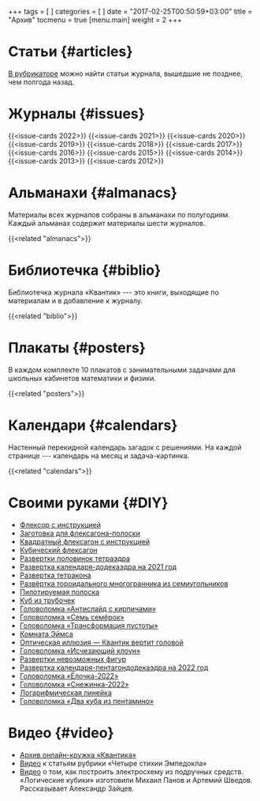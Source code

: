 +++
tags = [
]
categories = [
]
date = "2017-02-25T00:50:59+03:00"
title = "Архив"
tocmenu = true
[menu.main]
    weight = 2
+++

# Статьи {#articles}
[В рубрикаторе](http://old.kvantik.com/art/index.html) можно найти статьи журнала, вышедшие не позднее, чем полгода назад.

# Журналы {#issues}
{{<issue-cards 2022>}}
{{<issue-cards 2021>}}
{{<issue-cards 2020>}}
{{<issue-cards 2019>}}
{{<issue-cards 2018>}}
{{<issue-cards 2017>}}
{{<issue-cards 2016>}}
{{<issue-cards 2015>}}
{{<issue-cards 2014>}}
{{<issue-cards 2013>}}
{{<issue-cards 2012>}}

# Альманахи {#almanacs}

Материалы всех журналов собраны в альманахи по полугодиям. Каждый альманах содержит материалы шести журналов.

{{<related "almanacs">}}

# Библиотечка {#biblio}

Библиотечка журнала «Квантик» --- это книги, выходящие по материалам и в добавление к журналу.

{{<related "biblio">}}

# Плакаты {#posters}

В каждом комплекте 10 плакатов с занимательными задачами для школьных кабинетов математики и физики.

{{<related "posters">}}

# Календари {#calendars}

Настенный перекидной календарь загадок с решениями. На каждой странице --- календарь на месяц и задача-картинка.

{{<related "calendars">}}


# Своими руками {#DIY}

- [Флексор с инструкцией](/extra/flexor.pdf)
- [Заготовка для флексагона-полоски](/extra/flexagon_short.pdf)
- [Квадратный флексагон с инструкцией](/extra/flexagon_square.pdf)
- [Кубический флексагон](https://old.kvantik.com/art/files/pdf/2012-06.16-18.pdf)
- [Развертки половинок тетраэдра](/extra/tetrahedron-halves.pdf)
- [Развертка календаря-додекаэдра на 2021 год](/extra/calendar-dodecahedron-2021.pdf)
- [Развертка тетракона](/extra/tetracon.pdf)
- [Развёртка тороидального многогранника из семиугольников](/extra/heptadodecahedron-fold.pdf)
- [Пилотируемая полоска](/extra/poloska.pdf)
- [Куб из трубочек](/extra/straw-cube.pdf)
- [Головоломка «Антислайд с кирпичами»](/extra/antislide.pdf)
- [Головоломка «Семь семёрок»](/extra/7-7.pdf)
- [Головоломка «Трансформация пустоты»](/extra/pustota.pdf)
- [Комната Эймса](https://old.kvantik.com/art/files/pdf/2012-02.12-18.pdf)
- [Оптическая иллюзия — Квантик вертит головой](https://old.kvantik.com/art/files/pdf/2012-09.16-18.pdf)
- [Головоломка «Исчезающий клоун»](https://old.kvantik.com/art/files/pdf/2012-07.15-18.pdf)
- [Развертки невозможных фигур](https://old.kvantik.com/art/files/pdf/2012-10.14-19.pdf)
- [Развертка календаря-пентагондодекаэдра на 2022 год](https://kvantik.com/extra/pentagon.pdf)
- [Головоломка «Ёлочка-2022»](https://kvantik.com/extra/elochka2022.pdf)
- [Головоломка «Снежинка-2022»](https://kvantik.com/extra/sneg2022.pdf)
- [Логарифмическая линейка](https://kvantik.com/extra/rule.pdf)
- [Головоломка «Два куба из пентамино»](https://kvantik.com/extra/2-kuba.pdf)



# Видео {#video}

- [Архив онлайн-кружка «Квантика»](/online)
- [Видео](http://www.youtube.com/playlist?list=PLrjlKdQ24UtJOU_hY7W1OVtUhEIgy4Miw) к статьям рубрики «Четыре стихии Эмпедокла»
- [Видео](http://zadachi.mccme.ru/misc/adpk/) о том, как построить электросхему из подручных средств. «Логические кубики» изготовили Михаил Панов и Артемий Шведов. Рассказывает Александр Зайцев.
